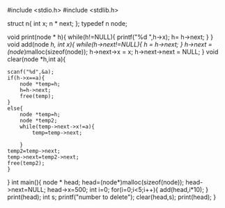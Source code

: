 #include <stdio.h>
#include <stdlib.h>

struct n{
	int x;
	n * next;
};
typedef n node;

void print(node * h){
	while(h!=NULL){
		printf("%d ",h->x);
		h= h->next;
	}
}
void add(node *h, int x){
	while(h->next!=NULL){
		h = h->next;
	}
	h->next = (node*)malloc(sizeof(node));
	h->next->x = x; 
	h->next->next = NULL;
}
void clear(node *h,int a){
	
	scanf("%d",&a);
	if(h->x==a){
		node *temp=h;
		h=h->next;
		free(temp);
	}
	else{
		node *temp=h;
		node *temp2;
		while(temp->next->x!=a){
			temp=temp->next;
			
		}
	temp2=temp->next;
	temp->next=temp2->next;
	free(temp2);
	}
	
}
int main(){
	node * head;
	head=(node*)malloc(sizeof(node));
	head->next=NULL;
	head->x=500;
	int i=0;
	for(i=0;i<5;i++){
		add(head,i*10);
	}
	print(head);
	int s;
	printf("number to delete");
	clear(head,s);
	print(head);
}


